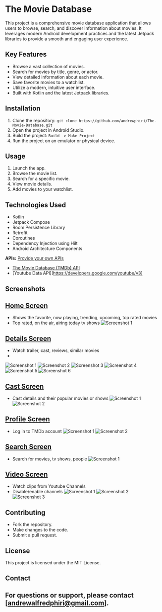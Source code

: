 # The Movie Database

This project is a comprehensive movie database application that allows users to browse, search, and discover information about movies. It leverages modern Android development practices and the latest Jetpack libraries to provide a smooth and engaging user experience.

## Key Features

- Browse a vast collection of movies.
- Search for movies by title, genre, or actor.
- View detailed information about each movie.
- Save favorite movies to a watchlist.
- Utilize a modern, intuitive user interface.
- Built with Kotlin and the latest Jetpack libraries.

## Installation

1.  Clone the repository: `git clone https://github.com/andrewphiri/The-Movie-Database.git`
2.  Open the project in Android Studio.
3.  Build the project: `Build -> Make Project`
4.  Run the project on an emulator or physical device.

## Usage

1.  Launch the app.
2.  Browse the movie list.
3.  Search for a specific movie.
4.  View movie details.
5.  Add movies to your watchlist.

## Technologies Used

-   Kotlin
-   Jetpack Compose
-   Room Persistence Library
-   Retrofit
-   Coroutines
-   Dependency Injection using Hilt
-   Android Architecture Components

**APIs:**
[Provide your own APIs](app/src/main/java/com/drew/themoviedatabase/data/remote/NetworkUtil.kt)
- [The Movie Database (TMDb) API](https://www.themoviedb.org/documentation/api) 
- [Youtube Data API](https://developers.google.com/youtube/v3]

## Screenshots

## [Home Screen](app/src/main/java/com/drew/themoviedatabase/screens/Home)
- Shows the favorite, now playing, trending, upcoming, top rated movies
- Top rated, on the air, airing today tv shows
![Screenshot 1](https://github.com/andrewphiri/The-Movie-Database/blob/master/Screenshot_20241026-185615_MDb.jpg?raw=true)

## [Details Screen](app/src/main/java/com/drew/themoviedatabase/screens/Details)
- Watch trailer, cast, reviews, similar movies
- 
![Screenshot 1](https://github.com/andrewphiri/The-Movie-Database/blob/master/Screenshot_20241026-185705_MDb.jpg?raw=true)
![Screenshot 2](https://github.com/andrewphiri/The-Movie-Database/blob/master/Screenshot_20241026-185735_MDb.jpg?raw=true)
![Screenshot 3](https://github.com/andrewphiri/The-Movie-Database/blob/master/Screenshot_20241026-185803_MDb.jpg?raw=true)
![Screenshot 4](https://github.com/andrewphiri/The-Movie-Database/blob/master/Screenshot_20241026-185834_MDb.jpg?raw=true)
![Screenshot 5](https://github.com/andrewphiri/The-Movie-Database/blob/master/Screenshot_20241026-185845_MDb.jpg?raw=true)
![Screenshot 6](https://github.com/andrewphiri/The-Movie-Database/blob/master/Screenshot_20241026-185905_MDb.jpg?raw=true)

## [Cast Screen](app/src/main/java/com/drew/themoviedatabase/screens/Cast)
- Cast details and their popular movies or shows
![Screenshot 1](https://github.com/andrewphiri/The-Movie-Database/blob/master/Screenshot_20241026-190019_MDb.jpg?raw=true)
![Screenshot 2](https://github.com/andrewphiri/The-Movie-Database/blob/master/Screenshot_20241026-190043_MDb.jpg?raw=true)

## [Profile Screen](app/src/main/java/com/drew/themoviedatabase/screens/Profile)
- Log in to TMDb account
![Screenshot 1](https://github.com/andrewphiri/The-Movie-Database/blob/master/Screenshot_20241026-190128_MDb.jpg?raw=true)
![Screenshot 2](https://github.com/andrewphiri/The-Movie-Database/blob/master/Screenshot_20241026-190203_MDb.jpg?raw=true)

## [Search Screen](app/src/main/java/com/drew/themoviedatabase/screens/Search)
- Search for movies, tv shows, people
![Screenshot 1](https://github.com/andrewphiri/The-Movie-Database/blob/master/Screenshot_20241026-190425_MDb.jpg?raw=true)

## [Video Screen](app/src/main/java/com/drew/themoviedatabase/screens/Videos)
- Watch clips from Youtube Channels
- Disable/enable channels
![Screenshot 1](https://github.com/andrewphiri/The-Movie-Database/blob/master/Screenshot_20241026-190502_MDb.jpg?raw=true)
![Screenshot 2](https://github.com/andrewphiri/The-Movie-Database/blob/master/Screenshot_20241026-190540_MDb.jpg?raw=true)
![Screenshot 3](https://github.com/andrewphiri/The-Movie-Database/blob/master/Screenshot_20241026-190604_MDb.jpg?raw=true)

## Contributing

-   Fork the repository.
-   Make changes to the code.
-   Submit a pull request.

## License

This project is licensed under the MIT License.

## Contact

For questions or support, please contact [andrewalfredphiri@gmail.com].
- 


